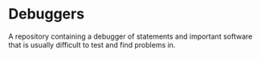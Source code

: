 # Debuggers
A repository containing a debugger of statements and important software that is usually difficult to test and find problems in.
